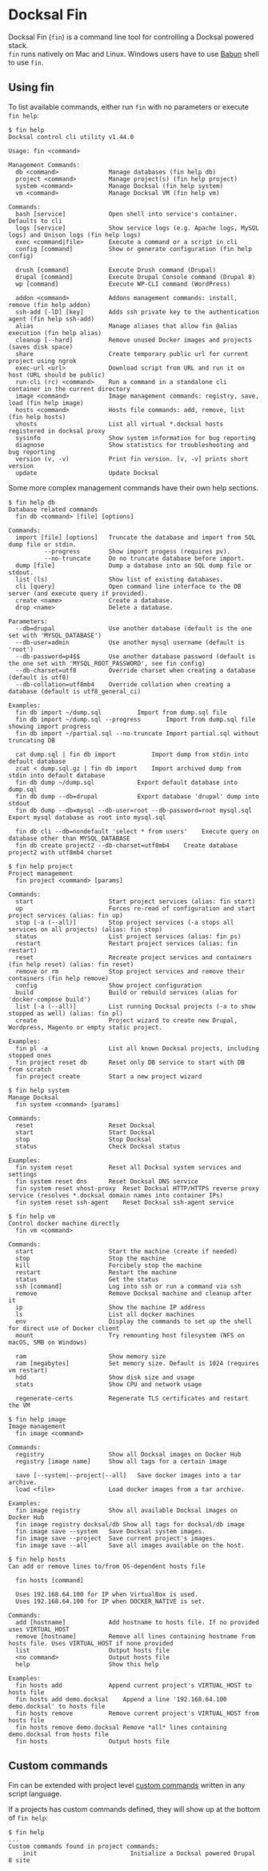 # Docksal Fin

Docksal Fin (`fin`) is a command line tool for controlling a Docksal powered stack.  
`fin` runs natively on Mac and Linux. Windows users have to use [Babun](http://babun.github.io) shell to use `fin`.

## Using fin

To list available commands, either run `fin` with no parameters or execute `fin help`:

    $ fin help
    Docksal control cli utility v1.44.0

    Usage: fin <command>

    Management Commands:
      db <command>             	Manage databases (fin help db)
      project <command>        	Manage project(s) (fin help project)
      system <command>         	Manage Docksal (fin help system)
      vm <command>             	Manage Docksal VM (fin help vm)

    Commands:
      bash [service]           	Open shell into service's container. Defaults to cli
      logs [service]           	Show service logs (e.g. Apache logs, MySQL logs) and Unison logs (fin help logs)
      exec <command|file>      	Execute a command or a script in cli
      config [command]         	Show or generate configuration (fin help config)

      drush [command]          	Execute Drush command (Drupal)
      drupal [command]         	Execute Drupal Console command (Drupal 8)
      wp [command]             	Execute WP-CLI command (WordPress)

      addon <command>          	Addons management commands: install, remove (fin help addon)
      ssh-add [-lD] [key]      	Adds ssh private key to the authentication agent (fin help ssh-add)
      alias                    	Manage aliases that allow fin @alias execution (fin help alias)
      cleanup [--hard]         	Remove unused Docker images and projects (saves disk space)
      share                    	Create temporary public url for current project using ngrok
      exec-url <url>           	Download script from URL and run it on host (URL should be public)
      run-cli (rc) <command>   	Run a command in a standalone cli container in the current directory
      image <command>          	Image management commands: registry, save, load (fin help image)
      hosts <command>          	Hosts file commands: add, remove, list (fin help hosts)
      vhosts                   	List all virtual *.docksal hosts registered in docksal proxy
      sysinfo                  	Show system information for bug reporting
      diagnose                 	Show statistics for troubleshooting and bug reporting
      version (v, -v)          	Print fin version. [v, -v] prints short version
      update                   	Update Docksal

Some more complex management commands have their own help sections.

<a name="fin-help-db"></a>

    $ fin help db
    Database related commands
      fin db <command> [file] [options]	

    Commands:
      import [file] [options]  	Truncate the database and import from SQL dump file or stdin.
              --progress      	Show import progess (requires pv).
              --no-truncate   	Do no truncate database before import.
      dump [file]              	Dump a database into an SQL dump file or stdout.
      list (ls)                	Show list of existing databases.
      cli [query]              	Open command line interface to the DB server (and execute query if provided).
      create <name>            	Create a database.
      drop <name>              	Delete a database.

    Parameters:
      --db=drupal              	Use another database (default is the one set with 'MYSQL_DATABASE')
      --db-user=admin          	Use another mysql username (default is 'root')
      --db-password=p4$$       	Use another database password (default is the one set with 'MYSQL_ROOT_PASSWORD', see fin config)
      --db-charset=utf8        	Override charset when creating a database (default is utf8)
      --db-collation=utf8mb4   	Override collation when creating a database (default is utf8_general_ci)

    Examples:
      fin db import ~/dump.sql 			Import from dump.sql file
      fin db import ~/dump.sql --progress		Import from dump.sql file showing import progress
      fin db import ~/partial.sql --no-truncate	Import partial.sql without truncating DB

      cat dump.sql | fin db import			Import dump from stdin into default database
      zcat < dump.sql.gz | fin db import	Import archived dump from stdin into default database
      fin db dump ~/dump.sql   			Export default database into dump.sql
      fin db dump --db=drupal  			Export database 'drupal' dump into stdout
      fin db dump --db=mysql --db-user=root --db-password=root mysql.sql    Export mysql database as root into mysql.sql	

      fin db cli --db=nondefault 'select * from users'    Execute query on database other than MYSQL_DATABASE	
      fin db create project2 --db-charset=utf8mb4    Create database project2 with utf8mb4 charset	

<a name="fin-help-project"></a>

    $ fin help project
    Project management
      fin project <command> [params]	

    Commands:
      start                    	Start project services (alias: fin start)
      up                       	Forces re-read of configuration and start project services (alias: fin up)
      stop [-a (--all)]        	Stop project services (-a stops all services on all projects) (alias: fin stop)
      status                   	List project services (alias: fin ps)
      restart                  	Restart project services (alias: fin restart)
      reset                    	Recreate project services and containers (fin help reset) (alias: fin reset)
      remove or rm             	Stop project services and remove their containers (fin help remove)
      config                   	Show project configuration
      build                    	Build or rebuild services (alias for 'docker-compose build')
      list [-a (--all)]        	List running Docksal projects (-a to show stopped as well) (alias: fin pl)
      create                   	Project wizard to create new Drupal, Wordpress, Magento or empty static project.

    Examples:
      fin pl -a                	List all known Docksal projects, including stopped ones
      fin project reset db     	Reset only DB service to start with DB from scratch
      fin project create       	Start a new project wizard

<a name="fin-help-system"></a>

    $ fin help system
    Manage Docksal
      fin system <command> [params]	

    Commands:
      reset                    	Reset Docksal
      start                    	Start Docksal
      stop                     	Stop Docksal
      status                   	Check Docksal status

    Examples:
      fin system reset         	Reset all Docksal system services and settings
      fin system reset dns     	Reset Docksal DNS service
      fin system reset vhost-proxy	Reset Docksal HTTP/HTTPS reverse proxy service (resolves *.docksal domain names into container IPs)
      fin system reset ssh-agent	Reset Docksal ssh-agent service

<a name="fin-help-vm"></a>

    $ fin help vm
    Control docker machine directly
      fin vm <command>         	

    Commands:
      start                    	Start the machine (create if needed)
      stop                     	Stop the machine
      kill                     	Forcibely stop the machine
      restart                  	Restart the machine
      status                   	Get the status
      ssh [command]            	Log into ssh or run a command via ssh
      remove                   	Remove Docksal machine and cleanup after it
      ip                       	Show the machine IP address
      ls                       	List all docker machines
      env                      	Display the commands to set up the shell for direct use of Docker client
      mount                    	Try remounting host filesystem (NFS on macOS, SMB on Windows)

      ram                      	Show memory size
      ram [megabytes]          	Set memory size. Default is 1024 (requires vm restart)
      hdd                      	Show disk size and usage
      stats                    	Show CPU and network usage

      regenerate-certs         	Regenerate TLS certificates and restart the VM

<a name="fin-help-image"></a>

    $ fin help image
    Image management
      fin image <command>      	

    Commands:
      registry                 	Show all Docksal images on Docker Hub
      registry [image name]    	Show all tags for a certain image

      save [--system|--project|--all]	Save docker images into a tar archive.
      load <file>              	Load docker images from a tar archive.

    Examples:
      fin image registry       	Show all available Docksal images on Docker Hub
      fin image registry docksal/db	Show all tags for docksal/db image
      fin image save --system  	Save Docksal system images.
      fin image save --project 	Save current project's images.
      fin image save --all     	Save all images available on the host.

<a name="fin-help-hosts"></a>

    $ fin help hosts
    Can add or remove lines to/from OS-dependent hosts file

      fin hosts [command]      	

      Uses 192.168.64.100 for IP when VirtualBox is used.	
      Uses 192.168.64.100 for IP when DOCKER_NATIVE is set.	

    Commands:
      add [hostname]           	Add hostname to hosts file. If no provided uses VIRTUAL_HOST
      remove [hostname]        	Remove all lines containing hostname from hosts file. Uses VIRTUAL_HOST if none provided
      list                     	Output hosts file
      <no command>             	Output hosts file
      help                     	Show this help

    Examples:
      fin hosts add            	Append current project's VIRTUAL_HOST to hosts file
      fin hosts add demo.docksal	Append a line '192.168.64.100 demo.docksal' to hosts file
      fin hosts remove         	Remove current project's VIRTUAL_HOST from hosts file
      fin hosts remove demo.docksal	Remove *all* lines containing demo.docksal from hosts file
      fin hosts                	Output hosts file

## Custom commands

Fin can be extended with project level [custom commands](../fin/custom-commands.md) written in any script language.

If a projects has custom commands defined, they will show up at the bottom of `fin help`:

    $ fin help
    ...
    Custom commands found in project commands:
        init                          Initialize a Docksal powered Drupal 8 site
